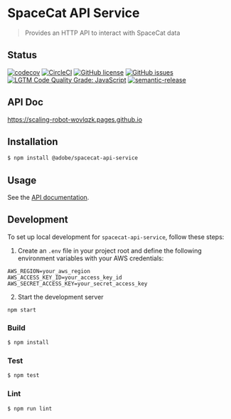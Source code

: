 # SpaceCat API Service

> Provides an HTTP API to interact with SpaceCat data

## Status
[![codecov](https://img.shields.io/codecov/c/github/adobe-rnd/spacecat-api-service.svg)](https://codecov.io/gh/adobe-rnd/spacecat-api-service)
[![CircleCI](https://img.shields.io/circleci/project/github/adobe-rnd/spacecat-api-service.svg)](https://circleci.com/gh/adobe-rnd/spacecat-api-service)
[![GitHub license](https://img.shields.io/github/license/adobe-rnd/spacecat-api-service.svg)](https://github.com/adobe-rnd/spacecat-api-service/blob/master/LICENSE.txt)
[![GitHub issues](https://img.shields.io/github/issues/adobe-rnd/spacecat-api-service.svg)](https://github.com/adobe-rnd/spacecat-api-service/issues)
[![LGTM Code Quality Grade: JavaScript](https://img.shields.io/lgtm/grade/javascript/g/adobe-rnd/spacecat-api-service.svg?logo=lgtm&logoWidth=18)](https://lgtm.com/projects/g/adobe-rnd/spacecat-api-service)
[![semantic-release](https://img.shields.io/badge/%20%20%F0%9F%93%A6%F0%9F%9A%80-semantic--release-e10079.svg)](https://github.com/semantic-release/semantic-release)

## API Doc

https://scaling-robot-wovlqzk.pages.github.io

## Installation

```bash
$ npm install @adobe/spacecat-api-service
```

## Usage

See the [API documentation](docs/API.md).

## Development

To set up local development for `spacecat-api-service`, follow these steps:

1. Create an `.env` file in your project root and define the following environment variables with your AWS credentials:

```plaintext
AWS_REGION=your_aws_region
AWS_ACCESS_KEY_ID=your_access_key_id
AWS_SECRET_ACCESS_KEY=your_secret_access_key
```   
2. Start the development server

```
npm start
```

### Build

```bash
$ npm install
```

### Test

```bash
$ npm test
```

### Lint

```bash
$ npm run lint
```
